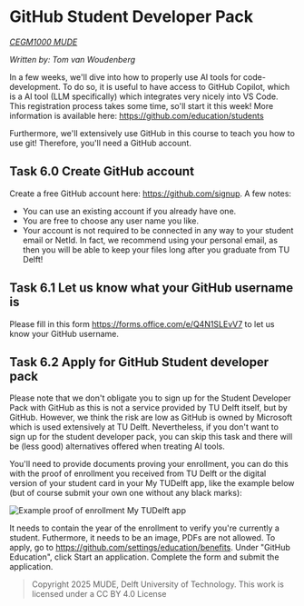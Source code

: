 # GitHub Student Developer Pack

*[CEGM1000 MUDE](http://mude.citg.tudelft.nl/)*

*Written by: Tom van Woudenberg*

In a few weeks, we'll dive into how to properly use AI tools for code-development. To do so, it is useful to have access to GitHub Copilot, which is a AI tool (LLM specifically) which integrates very nicely into VS Code. This registration process takes some time, so'll start it this week! More information is available here: https://github.com/education/students

Furthermore, we'll extensively use GitHub in this course to teach you how to use git! Therefore, you'll need a GitHub account.

## Task 6.0 Create GitHub account

Create a free GitHub account here: https://github.com/signup. A few notes:

- You can use an existing account if you already have one.
- You are free to choose any user name you like.
- Your account is not required to be connected in any way to your student email or NetId. In fact, we recommend using your personal email, as then you will be able to keep your files long after you graduate from TU Delft!

## Task 6.1 Let us know what your GitHub username is

Please fill in this form https://forms.office.com/e/Q4N1SLEvV7 to let us know your GitHub username.

## Task 6.2 Apply for GitHub Student developer pack

Please note that we don't obligate you to sign up for the Student Developer Pack with GitHub as this is not a service provided by TU Delft itself, but by GitHub. However, we think the risk are low as GitHub is owned by Microsoft which is used extensively at TU Delft. Nevertheless, if you don't want to sign up for the student developer pack, you can skip this task and there will be (less good) alternatives offered when treating AI tools.

You'll need to provide documents proving your enrollment, you can do this with the proof of enrollment you received from TU Delft or the digital version of your student card in your My TUDelft app, like the example below (but of course submit your own one without any black marks):

![Example proof of enrollment My TUDelft app](https://files.mude.citg.tudelft.nl/proof.jpg)

It needs to contain the year of the enrollment to verify you're currently a student. Futhermore, it needs to be an image, PDFs are not allowed. To apply, go to https://github.com/settings/education/benefits. Under "GitHub Education", click Start an application. Complete the form and submit the application.

> Copyright 2025 MUDE, Delft University of Technology. This work is licensed under a CC BY 4.0 License
